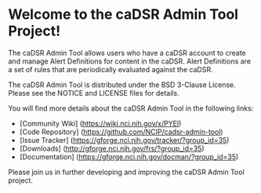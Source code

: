 Welcome to the caDSR Admin Tool Project!
=====================================

The caDSR Admin Tool allows users who have a caDSR account to create and manage Alert Definitions for content in the caDSR. Alert Definitions are a set of rules that are periodically evaluated against the caDSR.

The caDSR Admin Tool is distributed under the BSD 3-Clause License.
Please see the NOTICE and LICENSE files for details.

You will find more details about the caDSR Admin Tool in the following links:

 * [Community Wiki] (https://wiki.nci.nih.gov/x/PYEI)
 * [Code Repository] (https://github.com/NCIP/cadsr-admin-tool)
 * [Issue Tracker] (https://gforge.nci.nih.gov/tracker/?group_id=35)
 * [Downloads] (http://gforge.nci.nih.gov/frs/?group_id=35)
 * [Documentation] (https://gforge.nci.nih.gov/docman/?group_id=35)
 

Please join us in further developing and improving the caDSR Admin Tool project.
